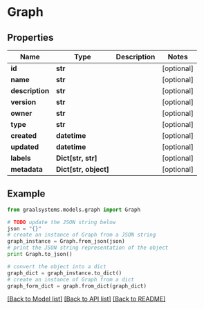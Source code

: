 # Graph


## Properties

Name | Type | Description | Notes
------------ | ------------- | ------------- | -------------
**id** | **str** |  | [optional] 
**name** | **str** |  | [optional] 
**description** | **str** |  | [optional] 
**version** | **str** |  | [optional] 
**owner** | **str** |  | [optional] 
**type** | **str** |  | [optional] 
**created** | **datetime** |  | [optional] 
**updated** | **datetime** |  | [optional] 
**labels** | **Dict[str, str]** |  | [optional] 
**metadata** | **Dict[str, object]** |  | [optional] 

## Example

```python
from graalsystems.models.graph import Graph

# TODO update the JSON string below
json = "{}"
# create an instance of Graph from a JSON string
graph_instance = Graph.from_json(json)
# print the JSON string representation of the object
print Graph.to_json()

# convert the object into a dict
graph_dict = graph_instance.to_dict()
# create an instance of Graph from a dict
graph_form_dict = graph.from_dict(graph_dict)
```
[[Back to Model list]](../README.md#documentation-for-models) [[Back to API list]](../README.md#documentation-for-api-endpoints) [[Back to README]](../README.md)


